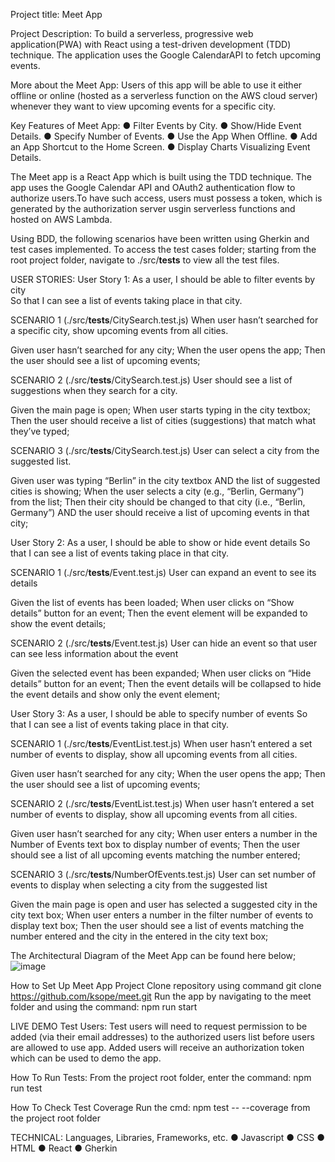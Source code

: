 Project title: Meet App

Project Description: To build a serverless, progressive web application(PWA) with React using a test-driven development (TDD) technique. The application uses the Google CalendarAPI to fetch upcoming events.

More about the Meet App:
Users of this app will be able to use it either offline or online (hosted as a serverless function on the AWS cloud server) whenever they want to view upcoming events for a specific city.

Key Features of Meet App:
● Filter Events by City.
● Show/Hide Event Details.
● Specify Number of Events.
● Use the App When Offline.
● Add an App Shortcut to the Home Screen.
● Display Charts Visualizing Event Details.

The Meet app is a React App which is built using the TDD technique. The app uses the Google Calendar API and OAuth2 authentication flow to authorize users.To have such access, users must possess a token, which is generated by the authorization server usgin serverless functions and hosted on AWS Lambda.

Using BDD, the following scenarios have been written using Gherkin and test cases implemented. To access the test cases folder; starting from the root project folder, navigate  to ./src/__tests__ to view all the test files.

USER STORIES:
User Story 1: As a user,
I should be able to filter events by city  
So that I can see a list of events taking place in that city.

SCENARIO 1 (./src/__tests__/CitySearch.test.js)
When user hasn’t searched for a specific city, show upcoming events from all cities.

Given user hasn’t searched for any city;
When the user opens the app;
Then the user should see a list of upcoming events;

SCENARIO 2 (./src/__tests__/CitySearch.test.js)
User should see a list of suggestions when they search for a city.

Given the main page is open;
When user starts typing in the city textbox;
Then the user should receive a list of cities (suggestions) that match what they’ve typed;

SCENARIO 3 (./src/__tests__/CitySearch.test.js)
User can select a city from the suggested list.

Given user was typing “Berlin” in the city textbox AND the list of suggested cities is showing;
When the user selects a city (e.g., “Berlin, Germany”) from the list;
Then their city should be changed to that city (i.e., “Berlin, Germany”) AND the user should receive a list of upcoming events in that city;

User Story 2: As a user,
I should be able to show or hide event details
So that I can see a list of events taking place in that city.

SCENARIO 1 (./src/__tests__/Event.test.js)
User can expand an event to see its details

Given the list of events has been loaded;
When user clicks on “Show details” button for an event;
Then the event element will be expanded to show the event details;

SCENARIO 2 (./src/__tests__/Event.test.js)
User can hide an event so that user can see less information about the event

Given the selected event has been expanded;
When user clicks on “Hide details” button for an event;
Then the event details will be collapsed to hide the event details and show only the event element;


User Story 3: As a user,
I should be able to specify number of events
So that I can see a list of events taking place in that city.

SCENARIO 1 (./src/__tests__/EventList.test.js)
When user hasn’t entered a set number of events to display, show all upcoming events from all cities.

Given user hasn’t searched for any city;
When the user opens the app;
Then the user should see a list of upcoming events;

SCENARIO 2 (./src/__tests__/EventList.test.js)
When user hasn’t entered a set number of events to display, show all upcoming events from all cities.

Given user hasn’t searched for any city;
When user enters a number in the Number of Events text box to display number of events;
Then the user should see a list of all upcoming events matching the number entered;

SCENARIO 3 (./src/__tests__/NumberOfEvents.test.js)
User can set number of events to display when selecting a city from the suggested list

Given the main page is open and user has selected a suggested city in the city text box;
When user enters a number in the filter number of events to display text box;
Then the user should see a list of events matching the number entered and the city in the entered in the city text box;


The Architectural Diagram of the Meet App can be found here below;
![image](https://github.com/ksope/meet/assets/105855785/af51a618-3e15-407f-b43b-c471d652e940)


How to Set Up Meet App Project
Clone repository using command git clone https://github.com/ksope/meet.git 
Run the app by navigating to the meet folder and using the command: npm run start

LIVE DEMO
Test Users: Test users will need to request permission to be added (via their email addresses) to the authorized users list before users are allowed to use app. Added users will receive an authorization token which can be used to demo the app.

How To Run Tests:
From the project root folder, enter the command: npm run test

How To Check Test Coverage
Run the cmd: npm test -- --coverage from the project root folder

TECHNICAL: Languages, Libraries, Frameworks, etc.
● Javascript
● CSS
● HTML
● React
● Gherkin


